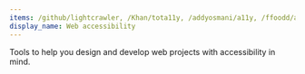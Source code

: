 ```yaml
---
items: /github/lightcrawler, /Khan/tota11y, /addyosmani/a11y, /ffoodd/a11y.css, /jxnblk/colorable, /brunopulis/awesome-a11y, /medialize/ally.js, /aduggin/accessibility-fails, /pa11y/pa11y, /Heydon/REVENGE.CSS, /reactjs/react-a11y, /angular/protractor-accessibility-plugin, /AccessLint/accesslint.js, /18F/accessibility, /prettydiff/a11y-tools, /dequelabs/axe-cli, /stevefaulkner/HTML5accessibility, /liip/TheA11yMachine, /a11yproject/a11yproject.com, /GoogleChrome/accessibility-developer-tools, /GoogleChrome/lighthouse
display_name: Web accessibility
---
```

Tools to help you design and develop web projects with accessibility in mind.
